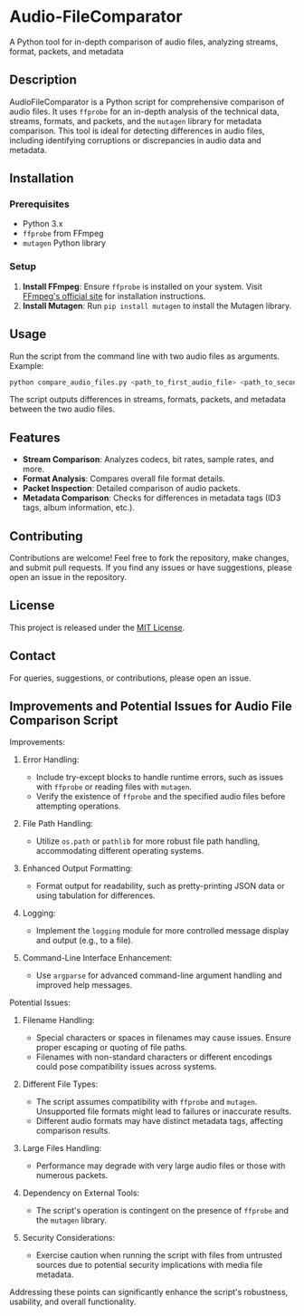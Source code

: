 # Audio-FileComparator
A Python tool for in-depth comparison of audio files, analyzing streams, format, packets, and metadata

## Description
AudioFileComparator is a Python script for comprehensive comparison of audio files. It uses `ffprobe` for an in-depth analysis of the technical data, streams, formats, and packets, and the `mutagen` library for metadata comparison. This tool is ideal for detecting differences in audio files, including identifying corruptions or discrepancies in audio data and metadata.

## Installation

### Prerequisites
- Python 3.x
- `ffprobe` from FFmpeg
- `mutagen` Python library

### Setup
1. **Install FFmpeg**: Ensure `ffprobe` is installed on your system. Visit [FFmpeg's official site](https://ffmpeg.org/download.html) for installation instructions.
2. **Install Mutagen**: Run `pip install mutagen` to install the Mutagen library.

## Usage
Run the script from the command line with two audio files as arguments. Example:

```bash
python compare_audio_files.py <path_to_first_audio_file> <path_to_second_audio_file>
```

The script outputs differences in streams, formats, packets, and metadata between the two audio files.

## Features
- **Stream Comparison**: Analyzes codecs, bit rates, sample rates, and more.
- **Format Analysis**: Compares overall file format details.
- **Packet Inspection**: Detailed comparison of audio packets.
- **Metadata Comparison**: Checks for differences in metadata tags (ID3 tags, album information, etc.).

## Contributing
Contributions are welcome! Feel free to fork the repository, make changes, and submit pull requests. If you find any issues or have suggestions, please open an issue in the repository.

## License
This project is released under the [MIT License](LICENSE).

## Contact
For queries, suggestions, or contributions, please open an issue.



Improvements and Potential Issues for Audio File Comparison Script
------------------------------------------------------------------

Improvements:

1. Error Handling:
   - Include try-except blocks to handle runtime errors, such as issues with `ffprobe` or reading files with `mutagen`.
   - Verify the existence of `ffprobe` and the specified audio files before attempting operations.

2. File Path Handling:
   - Utilize `os.path` or `pathlib` for more robust file path handling, accommodating different operating systems.

3. Enhanced Output Formatting:
   - Format output for readability, such as pretty-printing JSON data or using tabulation for differences.

4. Logging:
   - Implement the `logging` module for more controlled message display and output (e.g., to a file).

5. Command-Line Interface Enhancement:
   - Use `argparse` for advanced command-line argument handling and improved help messages.

Potential Issues:

1. Filename Handling:
   - Special characters or spaces in filenames may cause issues. Ensure proper escaping or quoting of file paths.
   - Filenames with non-standard characters or different encodings could pose compatibility issues across systems.

2. Different File Types:
   - The script assumes compatibility with `ffprobe` and `mutagen`. Unsupported file formats might lead to failures or inaccurate results.
   - Different audio formats may have distinct metadata tags, affecting comparison results.

3. Large Files Handling:
   - Performance may degrade with very large audio files or those with numerous packets.

4. Dependency on External Tools:
   - The script's operation is contingent on the presence of `ffprobe` and the `mutagen` library.

5. Security Considerations:
   - Exercise caution when running the script with files from untrusted sources due to potential security implications with media file metadata.

Addressing these points can significantly enhance the script's robustness, usability, and overall functionality.

